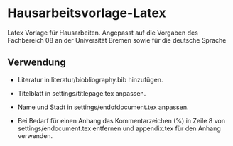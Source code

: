 # Hausarbeitsvorlage-Latex
Latex Vorlage für Hausarbeiten. Angepasst auf die Vorgaben des Fachbereich 08 an der Universität Bremen sowie für die deutsche Sprache

## Verwendung

* Literatur in literatur/biobliography.bib hinzufügen.

* Titelblatt in settings/titlepage.tex anpassen.

* Name und Stadt in settings/endofdocument.tex anpassen.

* Bei Bedarf für einen Anhang das Kommentarzeichen (%) in Zeile 8 von settings/endocument.tex entfernen und appendix.tex für den Anhang verwenden.

